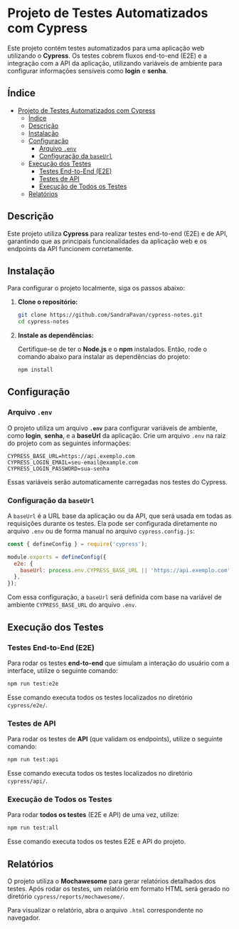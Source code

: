 # Projeto de Testes Automatizados com Cypress

Este projeto contém testes automatizados para uma aplicação web utilizando o **Cypress**. Os testes cobrem fluxos end-to-end (E2E) e a integração com a API da aplicação, utilizando variáveis de ambiente para configurar informações sensíveis como **login** e **senha**.

## Índice

- [Projeto de Testes Automatizados com Cypress](#projeto-de-testes-automatizados-com-cypress)
  - [Índice](#índice)
  - [Descrição](#descrição)
  - [Instalação](#instalação)
  - [Configuração](#configuração)
    - [Arquivo `.env`](#arquivo-env)
    - [Configuração da `baseUrl`](#configuração-da-baseurl)
  - [Execução dos Testes](#execução-dos-testes)
    - [Testes End-to-End (E2E)](#testes-end-to-end-e2e)
    - [Testes de API](#testes-de-api)
    - [Execução de Todos os Testes](#execução-de-todos-os-testes)
  - [Relatórios](#relatórios)

## Descrição

Este projeto utiliza **Cypress** para realizar testes end-to-end (E2E) e de API, garantindo que as principais funcionalidades da aplicação web e os endpoints da API funcionem corretamente.

## Instalação

Para configurar o projeto localmente, siga os passos abaixo:

1. **Clone o repositório:**

   ```bash
   git clone https://github.com/SandraPavan/cypress-notes.git
   cd cypress-notes
   ```

2. **Instale as dependências:**

   Certifique-se de ter o **Node.js** e o **npm** instalados. Então, rode o comando abaixo para instalar as dependências do projeto:

   ```bash
   npm install
   ```

## Configuração

### Arquivo `.env`

O projeto utiliza um arquivo **`.env`** para configurar variáveis de ambiente, como **login**, **senha**, e a **baseUrl** da aplicação. Crie um arquivo `.env` na raiz do projeto com as seguintes informações:

```
CYPRESS_BASE_URL=https://api.exemplo.com
CYPRESS_LOGIN_EMAIL=seu-email@example.com
CYPRESS_LOGIN_PASSWORD=sua-senha
```

Essas variáveis serão automaticamente carregadas nos testes do Cypress.

### Configuração da `baseUrl`

A `baseUrl` é a URL base da aplicação ou da API, que será usada em todas as requisições durante os testes. Ela pode ser configurada diretamente no arquivo `.env` ou de forma manual no arquivo `cypress.config.js`:

```javascript
const { defineConfig } = require('cypress');

module.exports = defineConfig({
  e2e: {
    baseUrl: process.env.CYPRESS_BASE_URL || 'https://api.exemplo.com',
  },
});
```

Com essa configuração, a `baseUrl` será definida com base na variável de ambiente `CYPRESS_BASE_URL` do arquivo `.env`.

## Execução dos Testes

### Testes End-to-End (E2E)

Para rodar os testes **end-to-end** que simulam a interação do usuário com a interface, utilize o seguinte comando:

```bash
npm run test:e2e
```

Esse comando executa todos os testes localizados no diretório `cypress/e2e/`.

### Testes de API

Para rodar os testes de **API** (que validam os endpoints), utilize o seguinte comando:

```bash
npm run test:api
```

Esse comando executa todos os testes localizados no diretório `cypress/api/`.

### Execução de Todos os Testes

Para rodar **todos os testes** (E2E e API) de uma vez, utilize:

```bash
npm run test:all
```

Esse comando executa todos os testes E2E e API do projeto.

## Relatórios

O projeto utiliza o **Mochawesome** para gerar relatórios detalhados dos testes. Após rodar os testes, um relatório em formato HTML será gerado no diretório `cypress/reports/mochawesome/`.

Para visualizar o relatório, abra o arquivo `.html` correspondente no navegador.